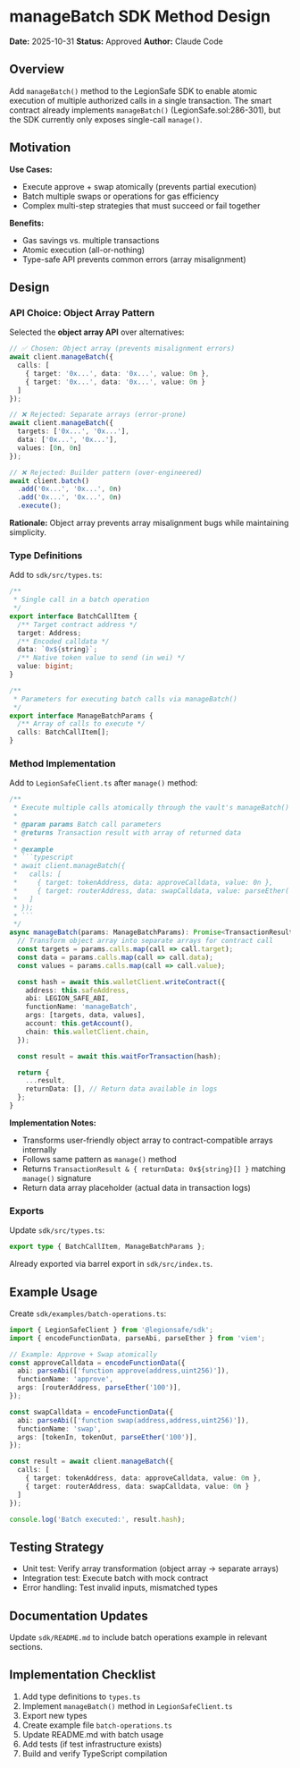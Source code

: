 # manageBatch SDK Method Design

**Date:** 2025-10-31
**Status:** Approved
**Author:** Claude Code

## Overview

Add `manageBatch()` method to the LegionSafe SDK to enable atomic execution of multiple authorized calls in a single transaction. The smart contract already implements `manageBatch()` (LegionSafe.sol:286-301), but the SDK currently only exposes single-call `manage()`.

## Motivation

**Use Cases:**
- Execute approve + swap atomically (prevents partial execution)
- Batch multiple swaps or operations for gas efficiency
- Complex multi-step strategies that must succeed or fail together

**Benefits:**
- Gas savings vs. multiple transactions
- Atomic execution (all-or-nothing)
- Type-safe API prevents common errors (array misalignment)

## Design

### API Choice: Object Array Pattern

Selected the **object array API** over alternatives:

```typescript
// ✅ Chosen: Object array (prevents misalignment errors)
await client.manageBatch({
  calls: [
    { target: '0x...', data: '0x...', value: 0n },
    { target: '0x...', data: '0x...', value: 0n }
  ]
});

// ❌ Rejected: Separate arrays (error-prone)
await client.manageBatch({
  targets: ['0x...', '0x...'],
  data: ['0x...', '0x...'],
  values: [0n, 0n]
});

// ❌ Rejected: Builder pattern (over-engineered)
await client.batch()
  .add('0x...', '0x...', 0n)
  .add('0x...', '0x...', 0n)
  .execute();
```

**Rationale:** Object array prevents array misalignment bugs while maintaining simplicity.

### Type Definitions

Add to `sdk/src/types.ts`:

```typescript
/**
 * Single call in a batch operation
 */
export interface BatchCallItem {
  /** Target contract address */
  target: Address;
  /** Encoded calldata */
  data: `0x${string}`;
  /** Native token value to send (in wei) */
  value: bigint;
}

/**
 * Parameters for executing batch calls via manageBatch()
 */
export interface ManageBatchParams {
  /** Array of calls to execute */
  calls: BatchCallItem[];
}
```

### Method Implementation

Add to `LegionSafeClient.ts` after `manage()` method:

```typescript
/**
 * Execute multiple calls atomically through the vault's manageBatch() function
 *
 * @param params Batch call parameters
 * @returns Transaction result with array of returned data
 *
 * @example
 * ```typescript
 * await client.manageBatch({
 *   calls: [
 *     { target: tokenAddress, data: approveCalldata, value: 0n },
 *     { target: routerAddress, data: swapCalldata, value: parseEther('0.1') }
 *   ]
 * });
 * ```
 */
async manageBatch(params: ManageBatchParams): Promise<TransactionResult & { returnData: `0x${string}`[] }> {
  // Transform object array into separate arrays for contract call
  const targets = params.calls.map(call => call.target);
  const data = params.calls.map(call => call.data);
  const values = params.calls.map(call => call.value);

  const hash = await this.walletClient.writeContract({
    address: this.safeAddress,
    abi: LEGION_SAFE_ABI,
    functionName: 'manageBatch',
    args: [targets, data, values],
    account: this.getAccount(),
    chain: this.walletClient.chain,
  });

  const result = await this.waitForTransaction(hash);

  return {
    ...result,
    returnData: [], // Return data available in logs
  };
}
```

**Implementation Notes:**
- Transforms user-friendly object array to contract-compatible arrays internally
- Follows same pattern as `manage()` method
- Returns `TransactionResult & { returnData: 0x${string}[] }` matching `manage()` signature
- Return data array placeholder (actual data in transaction logs)

### Exports

Update `sdk/src/types.ts`:
```typescript
export type { BatchCallItem, ManageBatchParams };
```

Already exported via barrel export in `sdk/src/index.ts`.

## Example Usage

Create `sdk/examples/batch-operations.ts`:

```typescript
import { LegionSafeClient } from '@legionsafe/sdk';
import { encodeFunctionData, parseAbi, parseEther } from 'viem';

// Example: Approve + Swap atomically
const approveCalldata = encodeFunctionData({
  abi: parseAbi(['function approve(address,uint256)']),
  functionName: 'approve',
  args: [routerAddress, parseEther('100')],
});

const swapCalldata = encodeFunctionData({
  abi: parseAbi(['function swap(address,address,uint256)']),
  functionName: 'swap',
  args: [tokenIn, tokenOut, parseEther('100')],
});

const result = await client.manageBatch({
  calls: [
    { target: tokenAddress, data: approveCalldata, value: 0n },
    { target: routerAddress, data: swapCalldata, value: 0n }
  ]
});

console.log('Batch executed:', result.hash);
```

## Testing Strategy

- Unit test: Verify array transformation (object array → separate arrays)
- Integration test: Execute batch with mock contract
- Error handling: Test invalid inputs, mismatched types

## Documentation Updates

Update `sdk/README.md` to include batch operations example in relevant sections.

## Implementation Checklist

1. Add type definitions to `types.ts`
2. Implement `manageBatch()` method in `LegionSafeClient.ts`
3. Export new types
4. Create example file `batch-operations.ts`
5. Update README.md with batch usage
6. Add tests (if test infrastructure exists)
7. Build and verify TypeScript compilation
